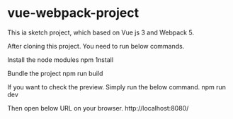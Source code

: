 # vue-webpack-project
This ia sketch project, which based on Vue js 3 and Webpack 5.

After cloning this project. You need to run below commands.

Install the node modules
npm 1nstall

Bundle the project
npm run build

If you want to check the preview. Simply run the below command.
npm run dev

Then open below URL on your browser.
http://localhost:8080/
